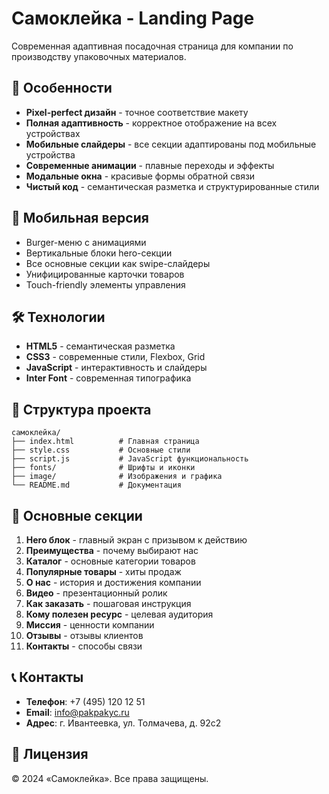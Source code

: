 # Самоклейка - Landing Page

Современная адаптивная посадочная страница для компании по производству упаковочных материалов.

## 🚀 Особенности

- **Pixel-perfect дизайн** - точное соответствие макету
- **Полная адаптивность** - корректное отображение на всех устройствах
- **Мобильные слайдеры** - все секции адаптированы под мобильные устройства
- **Современные анимации** - плавные переходы и эффекты
- **Модальные окна** - красивые формы обратной связи
- **Чистый код** - семантическая разметка и структурированные стили

## 📱 Мобильная версия

- Burger-меню с анимациями
- Вертикальные блоки hero-секции
- Все основные секции как swipe-слайдеры
- Унифицированные карточки товаров
- Touch-friendly элементы управления

## 🛠 Технологии

- **HTML5** - семантическая разметка
- **CSS3** - современные стили, Flexbox, Grid
- **JavaScript** - интерактивность и слайдеры
- **Inter Font** - современная типографика

## 📂 Структура проекта

```
самоклейка/
├── index.html          # Главная страница
├── style.css           # Основные стили
├── script.js           # JavaScript функциональность
├── fonts/              # Шрифты и иконки
├── image/              # Изображения и графика
└── README.md           # Документация
```

## 🎯 Основные секции

1. **Hero блок** - главный экран с призывом к действию
2. **Преимущества** - почему выбирают нас
3. **Каталог** - основные категории товаров
4. **Популярные товары** - хиты продаж
5. **О нас** - история и достижения компании
6. **Видео** - презентационный ролик
7. **Как заказать** - пошаговая инструкция
8. **Кому полезен ресурс** - целевая аудитория
9. **Миссия** - ценности компании
10. **Отзывы** - отзывы клиентов
11. **Контакты** - способы связи

## 📞 Контакты

- **Телефон**: +7 (495) 120 12 51
- **Email**: info@pakpakyc.ru
- **Адрес**: г. Ивантеевка, ул. Толмачева, д. 92с2

## 📄 Лицензия

© 2024 «Самоклейка». Все права защищены. 